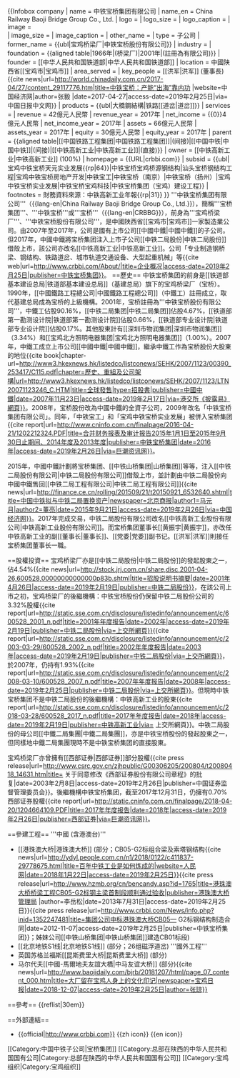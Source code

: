 {{Infobox company
| name = 中铁宝桥集团有限公司
| name_en = China Railway Baoji Bridge Group Co., Ltd.
| logo = 
| logo_size = 
| logo_caption = 
| image =          
| image_size =
| image_caption =
| other_name = 
| type = 子公司
| former_name = {{ubl|宝鸡桥梁厂|中铁宝桥股份有限公司}}
| industry = 
| foundation = {{aligned table|1966年|(桥梁厂)<ref name=人民网/>|2001年|(註冊為有限公司)}}
| founder = [[中华人民共和国铁道部|中华人民共和国铁道部]]
| location = 中國陕西省[[宝鸡市|宝鸡市]]
| area_served = 
| key_people = [[洪军|洪军]] (董事長)<ref>{{cite news|url=http://world.chinadaily.com.cn/2017-04/27/content_29117776.htm|title=中铁宝桥：产能“出海”靠内功 |website=中国经济网|author=张毅 |date=2017-04-27|access-date=2019年2月25日|via=中国日报中文网}}</ref>
| products = {{ubl|大橋鋼結構|铁路[[道岔|道岔]]}}
| services = 
| revenue = 42億元人民幣
| revenue_year = 2017年
| net_income = {{0}}4億元人民幣
| net_income_year = 2017年
| assets = 66億元人民幣
| assets_year = 2017年
| equity = 30億元人民幣
| equity_year = 2017年
| parent = {{aligned table|[[中国铁路工程集团|中国铁路工程集团]]|(间接)|[[中国中铁|中国中铁]]|(间接)|[[中铁高新工业|中铁高新工业]]|(直接)}}
| owner = [[中铁高新工业|中铁高新工业]] (100%)
| homepage = {{URL|crbbi.com}}
| subsid = {{ubl|宝鸡中铁宝桥天元实业发展<ref name="宝桥2015"/>{{rp|64}}|中铁宝桥宝鸡桥源钢结构|汕头宝桥钢结构工程|宝鸡中铁宝桥房地产开发|中铁宝工|中铁宝桥（南京）|中铁宝桥（扬州）|宝鸡中铁宝桥实业发展|中铁宝桥宝鸡科技|中铁宝桥集团（宝鸡）建设工程}}
| footnotes = 財務資料來源：中铁高新工业年報<ref name=中铁工业2017/>{{rp|31}}
}}
'''中铁宝桥集团有限公司'''（{{lang-en|China Railway Baoji Bridge Group Co., Ltd.}}），簡稱'''宝桥集团'''、'''中铁宝桥'''或'''宝桥'''（{{lang-en|CRBBG}}），前身為'''宝鸡桥梁厂'''、'''中铁宝桥股份有限公司'''，是中國陕西省[[宝鸡市|宝鸡市]]一家製造業公司。由2007年至2017年，公司是國有上市公司[[中國中鐵|中國中鐵]]的子公司。但2017年，中國中鐵將宝桥集团注入上市子公司[[中铁二局股份|中铁二局股份]]借殼上市，該公司亦改名[[中铁高新工业|中铁高新工业]]。公司「专业制造钢桥梁、钢结构、铁路道岔、城市轨道交通设备、大型起重机械」等<ref>{{cite web|url=http://www.crbbi.com/About/|title=企业概况|access-date=2019年2月25日|publisher=中铁宝桥集团}}</ref>。
==歷史==
中铁宝桥集团的前身是[[铁道部基本建设总局|铁道部基本建设总局]]（基建总局）旗下的宝鸡桥梁厂（宝桥）<ref name="宝桥2015"/>。1990年<ref name=中鐵工歷史/>，[[中國鐵路工程總公司|中國鐵路工程總公司]]（中鐵工）註冊成立，取代基建总局成為宝桥的上級機構<ref name="宝桥2015"/>。2001年，宝桥註冊為'''中铁宝桥股份有限公司'''，中鐵工佔股90.16%，[[中铁二局集团|中铁二局集团]]佔股4.67%，[[铁道部第一勘测设计院|铁道部第一勘测设计院]]佔股0.66%，[[铁道部专业设计院|铁道部专业设计院]]佔股0.17%。其他股東計有[[深圳市物润集团|深圳市物润集团]]（3.34%）和[[宝鸡北方照明电器集团|宝鸡北方照明电器集团]]（1.00%）。2007年，中鐵工成立上市公司[[中國中鐵|中國中鐵]]，繼承中鐵工作為宝桥股份大股東的地位<ref name=中鐵工歷史>{{cite book|chapter-url=http://www3.hkexnews.hk/listedco/listconews/SEHK/2007/1123/00390_253417/C115.pdf|chapter=歷史、重組及公司架構|url=http://www3.hkexnews.hk/listedco/listconews/SEHK/2007/1123/LTN20071123246_C.HTM|title=全球發售|type=招股書|publisher=中國中鐵|date=2007年11月23日|access-date=2019年2月17日|via=港交所《披露易》網頁}}</ref>。2008年，宝桥股份改為中國中鐵的全資子公司，2009年改名「中铁宝桥集团有限公司」。同年，「中铁宝工」和「宝鸡中铁宝桥实业发展」被併入宝桥集团<ref name="宝桥2015">{{cite report|url=http://www.cninfo.com.cn/finalpage/2016-04-21/1202212324.PDF|title=合并财务报表及审计报告2015年1月1日至2015年9月30日止期间、2014年度及2013年度|publisher=中铁宝桥集团|date=2016年|access-date=2019年2月26日|via=巨潮资讯网}}</ref>。

2015年，中國中鐵計劃將宝桥集团、[[中铁山桥集团|山桥集团]]等等，注入[[中铁二局股份有限公司|中铁二局股份有限公司]]借殼上市，並計劃由中铁二局股份向中國中鐵售回[[中铁二局工程有限公司|中铁二局工程有限公司]]<ref>{{cite news|url=http://finance.ce.cn/rolling/201509/21/t20150921_6532640.shtml|title=中国中铁拟与中铁二局置换资产|newspaper=北京商报|author1=马元月|author2=董亮|date=2015年9月21日|access-date=2019年2月26日|via=中国经济网}}</ref>。2017年完成交易，中铁二局股份有限公司改名[[中铁高新工业股份有限公司|中铁高新工业股份有限公司]]。而宝桥集团董事长[[黄振宇|黄振宇]]，亦改任中铁高新工业的副[[董事长|董事长]]、[[党委|党委]]副书记<ref name=中铁工业2017/>。[[洪军|洪军]]則接任宝桥集团董事长一職。

==股權投資==
宝鸡桥梁厂亦是[[中铁二局股份|中铁二局股份]]的發起股東之一，佔4.54%<ref>{{cite news|url=http://stock.jrj.com.cn/share,disc,2001-04-26,600528,00000000000000p83b.shtml|title=招股说明书摘要|date=2001年4月26日|access-date=2019年2月19日|publisher=中铁二局股份}}</ref>，在該公司上市之初，宝鸡桥梁厂的後繼機構：中铁宝桥股份仍保留中铁二局股份公司的3.32%股權<ref name=中铁二局股份2001>{{cite report|url=http://static.sse.com.cn/disclosure/listedinfo/announcement/c/600528_2001_n.pdf|title=2001年年度报告|date=2002年|access-date=2019年2月19日|publisher=中铁二局股份|via=上交所網頁}}</ref><ref>{{cite report|url=http://static.sse.com.cn/disclosure/listedinfo/announcement/c/2003-03-29/600528_2002_n.pdf|title=2002年年度报告|date=2003年|access-date=2019年2月19日|publisher=中铁二局股份|via=上交所網頁}}</ref>，於2007年，仍持有1.93%<ref name=中鐵工歷史/><ref>{{cite report|url=http://static.sse.com.cn/disclosure/listedinfo/announcement/c/2008-03-10/600528_2007_n.pdf|title=2007年年度报告|date=2008年|access-date=2019年2月25日|publisher=中铁二局股份|via=上交所網頁}}</ref>。但現時中铁宝桥集团不是中铁二局股份的後繼機構：中铁高新工业的股東<ref name=中铁工业2017>{{cite report|url=http://static.sse.com.cn/disclosure/listedinfo/announcement/c/2018-03-28/600528_2017_n.pdf|title=2017年年度报告|date=2018年|access-date=2019年2月19日|publisher=中铁高新工业|via= 上交所網頁}}</ref>。中铁二局股份的母公司[[中鐵二局集團|中鐵二局集團]]，亦是中铁宝桥股份的發起股東之一<ref name=中铁二局股份2001/><ref name="宝桥2015"/>，但同樣地中鐵二局集團現時不是中铁宝桥集团的直接股東<ref name=中铁工业2017/>。

宝鸡桥梁厂亦曾擁有[[西部证券|西部证券]]部分股權<ref>{{cite press release|url=http://www.csrc.gov.cn/zjhpublic/G00306205/200804/t20080418_14631.htm|title= 关于同意修改《西部证券股份有限公司章程》的批复|date=2003年2月8日|access-date=2019年2月26日|publisher=中国证券监督管理委员会}}</ref>。後繼機構中铁宝桥集团，截至2017年12月31日，仍擁有0.70%西部证券股權<ref>{{cite report|url=http://static.cninfo.com.cn/finalpage/2018-04-20/1204664109.PDF|title=2017年年度报告|date=2018年|access-date=2019年2月26日|publisher=西部证券|via=巨潮资讯网}}</ref>。

==參建工程==
'''中國 (含港澳台)'''
* [[港珠澳大桥|港珠澳大桥]] (部分；CB05-G2标组合梁及索塔钢结构<ref name=人民网>{{cite news|url=http://ydyl.people.com.cn/n1/2018/0122/c411837-29778675.html|title=百年中铁工业是如何炼成的|website=人民网|date=2018年1月22日|access-date=2019年2月25日}}</ref><ref>{{cite press release|url=http://www.hzmb.org/cn/bencandy.asp?id=1765|title=港珠澳大桥桥梁工程CB05-G2标钢主梁首制段顺利通过验收|publisher=港珠澳大桥管理局 |author=李岳松|date=2013年7月31日|access-date=2019年2月25日}}</ref><ref>{{cite press release|url=http://www.crbbi.com/News/info.php?inid=1352247481|title=集团公司中标港珠澳大桥CB05— G2标钢结构制造合同|date=2012-11-07|access-date=2019年2月25日|publisher=中铁宝桥集团}}</ref>；姊妹公司[[中铁山桥集团|中铁山桥集团]]建造CB01标段<ref name=人民网/>)
* [[北京地铁S1线|北京地铁S1线]] (部分；26组磁浮道岔)<ref name=人民网/>
'''國外工程'''
* 英国苏格兰福斯[[昆斯费里大桥|昆斯费里大桥]] (部分)<ref name=人民网/>
* 马尔代夫[[中國-馬爾地夫友誼大橋|中马友谊大桥]] (部分)<ref>{{cite news|url=http://www.baojidaily.com/bjrb/20181207/html/page_07_content_000.htm|title=大厂留在宝鸡人身上的文化印记|newspaper=宝鸡日报|date=2018-12-07|access-date=2019年2月25日|author=张琼}}</ref>

==參考==
{{reflist|30em}}

==外部連結==
* {{official|http://www.crbbi.com}} {{zh icon}} {{en icon}}

[[Category:中国中铁子公司|宝桥集团]]
[[Category:总部在陕西的中华人民共和国国有公司|Category:总部在陕西的中华人民共和国国有公司]]
[[Category:宝鸡组织|Category:宝鸡组织]]
